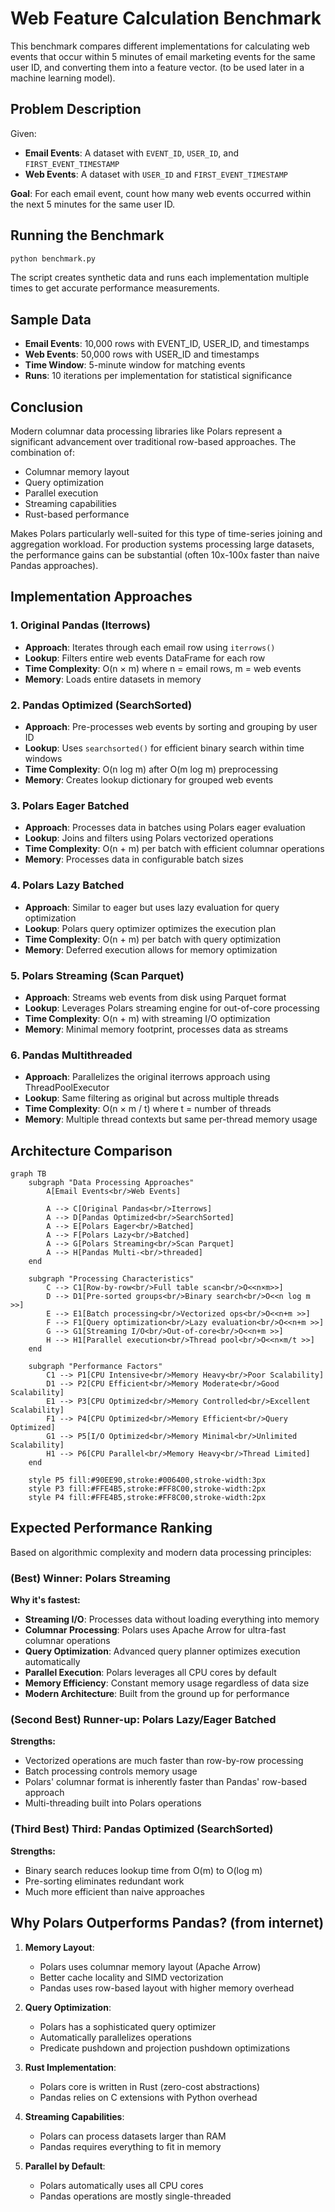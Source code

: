 # Web Feature Calculation Benchmark

This benchmark compares different implementations for calculating web events that occur within 5 minutes of email marketing events for the same user ID, and converting them into a feature vector. (to be used later in a machine learning model).

## Problem Description

Given:

- **Email Events**: A dataset with `EVENT_ID`, `USER_ID`, and `FIRST_EVENT_TIMESTAMP`
- **Web Events**: A dataset with `USER_ID` and `FIRST_EVENT_TIMESTAMP`

**Goal**: For each email event, count how many web events occurred within the next 5 minutes for the same user ID.

## Running the Benchmark

```bash
python benchmark.py
```

The script creates synthetic data and runs each implementation multiple times to get accurate performance measurements.

## Sample Data

- **Email Events**: 10,000 rows with EVENT_ID, USER_ID, and timestamps
- **Web Events**: 50,000 rows with USER_ID and timestamps
- **Time Window**: 5-minute window for matching events
- **Runs**: 10 iterations per implementation for statistical significance

## Conclusion

Modern columnar data processing libraries like Polars represent a significant advancement over traditional row-based approaches. The combination of:

- Columnar memory layout
- Query optimization
- Parallel execution
- Streaming capabilities
- Rust-based performance

Makes Polars particularly well-suited for this type of time-series joining and aggregation workload. For production systems processing large datasets, the performance gains can be substantial (often 10x-100x faster than naive Pandas approaches).

## Implementation Approaches

### 1. Original Pandas (Iterrows)

- **Approach**: Iterates through each email row using `iterrows()`
- **Lookup**: Filters entire web events DataFrame for each row
- **Time Complexity**: O(n × m) where n = email rows, m = web events
- **Memory**: Loads entire datasets in memory

### 2. Pandas Optimized (SearchSorted)

- **Approach**: Pre-processes web events by sorting and grouping by user ID
- **Lookup**: Uses `searchsorted()` for efficient binary search within time windows
- **Time Complexity**: O(n log m) after O(m log m) preprocessing
- **Memory**: Creates lookup dictionary for grouped web events

### 3. Polars Eager Batched

- **Approach**: Processes data in batches using Polars eager evaluation
- **Lookup**: Joins and filters using Polars vectorized operations
- **Time Complexity**: O(n + m) per batch with efficient columnar operations
- **Memory**: Processes data in configurable batch sizes

### 4. Polars Lazy Batched

- **Approach**: Similar to eager but uses lazy evaluation for query optimization
- **Lookup**: Polars query optimizer optimizes the execution plan
- **Time Complexity**: O(n + m) per batch with query optimization
- **Memory**: Deferred execution allows for memory optimization

### 5. Polars Streaming (Scan Parquet)

- **Approach**: Streams web events from disk using Parquet format
- **Lookup**: Leverages Polars streaming engine for out-of-core processing
- **Time Complexity**: O(n + m) with streaming I/O optimization
- **Memory**: Minimal memory footprint, processes data as streams

### 6. Pandas Multithreaded

- **Approach**: Parallelizes the original iterrows approach using ThreadPoolExecutor
- **Lookup**: Same filtering as original but across multiple threads
- **Time Complexity**: O(n × m / t) where t = number of threads
- **Memory**: Multiple thread contexts but same per-thread memory usage

## Architecture Comparison

```mermaid
graph TB
    subgraph "Data Processing Approaches"
        A[Email Events<br/>Web Events]

        A --> C[Original Pandas<br/>Iterrows]
        A --> D[Pandas Optimized<br/>SearchSorted]
        A --> E[Polars Eager<br/>Batched]
        A --> F[Polars Lazy<br/>Batched]
        A --> G[Polars Streaming<br/>Scan Parquet]
        A --> H[Pandas Multi-<br/>threaded]
    end

    subgraph "Processing Characteristics"
        C --> C1[Row-by-row<br/>Full table scan<br/>O<<n×m>>]
        D --> D1[Pre-sorted groups<br/>Binary search<br/>O<<n log m >>]
        E --> E1[Batch processing<br/>Vectorized ops<br/>O<<n+m >>]
        F --> F1[Query optimization<br/>Lazy evaluation<br/>O<<n+m >>]
        G --> G1[Streaming I/O<br/>Out-of-core<br/>O<<n+m >>]
        H --> H1[Parallel execution<br/>Thread pool<br/>O<<n×m/t >>]
    end

    subgraph "Performance Factors"
        C1 --> P1[CPU Intensive<br/>Memory Heavy<br/>Poor Scalability]
        D1 --> P2[CPU Efficient<br/>Memory Moderate<br/>Good Scalability]
        E1 --> P3[CPU Optimized<br/>Memory Controlled<br/>Excellent Scalability]
        F1 --> P4[CPU Optimized<br/>Memory Efficient<br/>Query Optimized]
        G1 --> P5[I/O Optimized<br/>Memory Minimal<br/>Unlimited Scalability]
        H1 --> P6[CPU Parallel<br/>Memory Heavy<br/>Thread Limited]
    end

    style P5 fill:#90EE90,stroke:#006400,stroke-width:3px
    style P3 fill:#FFE4B5,stroke:#FF8C00,stroke-width:2px
    style P4 fill:#FFE4B5,stroke:#FF8C00,stroke-width:2px

```

## Expected Performance Ranking

Based on algorithmic complexity and modern data processing principles:

### (Best) **Winner: Polars Streaming**

**Why it's fastest:**

- **Streaming I/O**: Processes data without loading everything into memory
- **Columnar Processing**: Polars uses Apache Arrow for ultra-fast columnar operations
- **Query Optimization**: Advanced query planner optimizes execution automatically
- **Parallel Execution**: Polars leverages all CPU cores by default
- **Memory Efficiency**: Constant memory usage regardless of data size
- **Modern Architecture**: Built from the ground up for performance

### (Second Best) **Runner-up: Polars Lazy/Eager Batched**

**Strengths:**

- Vectorized operations are much faster than row-by-row processing
- Batch processing controls memory usage
- Polars' columnar format is inherently faster than Pandas' row-based approach
- Multi-threading built into Polars operations

### (Third Best) **Third: Pandas Optimized (SearchSorted)**

**Strengths:**

- Binary search reduces lookup time from O(m) to O(log m)
- Pre-sorting eliminates redundant work
- Much more efficient than naive approaches

## Why Polars Outperforms Pandas? (from internet)

1. **Memory Layout**:

   - Polars uses columnar memory layout (Apache Arrow)
   - Better cache locality and SIMD vectorization
   - Pandas uses row-based layout with higher memory overhead

2. **Query Optimization**:

   - Polars has a sophisticated query optimizer
   - Automatically parallelizes operations
   - Predicate pushdown and projection pushdown optimizations

3. **Rust Implementation**:

   - Polars core is written in Rust (zero-cost abstractions)
   - Pandas relies on C extensions with Python overhead

4. **Streaming Capabilities**:

   - Polars can process datasets larger than RAM
   - Pandas requires everything to fit in memory

5. **Parallel by Default**:
   - Polars automatically uses all CPU cores
   - Pandas operations are mostly single-threaded
